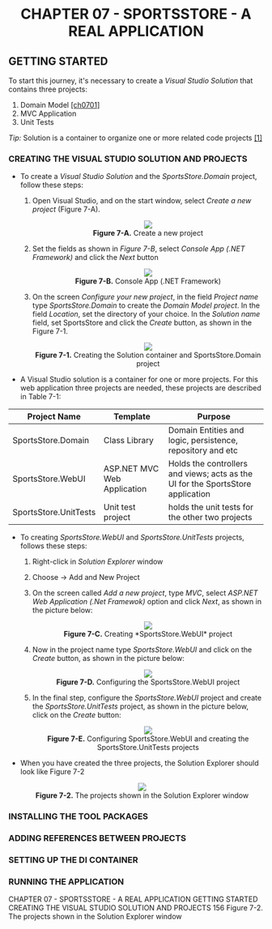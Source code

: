 <h1 align="center">
    CHAPTER 07 - SPORTSSTORE - A REAL APPLICATION
</h1>

## GETTING STARTED
To start this journey, it's necessary to create a *Visual Studio Solution* that contains three projects: 
1. Domain Model [[ch0701]](Issues/ch0701-domain-model.md)
2. MVC Application
3. Unit Tests  

*Tip:* Solution is a container to organize one or more related code projects [[1]](https://docs.microsoft.com/en-us/visualstudio/get-started/tutorial-projects-solutions?view=vs-2022)  

### CREATING THE VISUAL STUDIO SOLUTION AND PROJECTS
* To create a *Visual Studio Solution* and the *SportsStore.Domain* project, follow these steps:
    1. Open Visual Studio, and on the start window, select *Create a new project* (Figure 7-A).
        <p align="center">
            <img src="ch07-Pictures/Figure 7-A.png" /><br />
            <b>Figure 7-A.</b> Create a new project
        </p>  
    2. Set the fields as shown in *Figure 7-B*, select *Console App (.NET Framework)* and click the *Next* button
        <p align="center">
            <img src="ch07-Pictures/Figure 7-B.png" /><br />
            <b>Figure 7-B.</b> Console App (.NET Framework)
        </p>  
    3. On the screen *Configure your new project*, in the field *Project name* type *SportsStore.Domain* to create the *Domain Model project*. In the field *Location*, set the directory of your choice. In the *Solution name* field, set SportsStore and click the *Create* button, as shown in the Figure 7-1.
        <p align="center">
            <img src="ch07-Pictures/Figure 7-1.png" /><br />
            <b>Figure 7-1.</b> Creating the Solution container and SportsStore.Domain project
        </p>  

* A Visual Studio solution is a container for one or more projects. For this web application three projects are needed, these projects are described in Table 7-1:

**Project Name**|**Template**|**Purpose**
----------------|------------|------------
SportsStore.Domain|Class Library|Domain Entities and logic, persistence, repository and etc
SportsStore.WebUI|ASP.NET MVC Web Application|Holds the controllers and views; acts as the UI for the SportsStore application
SportsStore.UnitTests|Unit test project|holds the unit tests for the other two projects    

* To creating *SportsStore.WebUI* and *SportsStore.UnitTests* projects, follows these steps:
    1. Right-click in *Solution Explorer* window
    2. Choose -> Add and New Project
    3. On the screen called *Add a new project*, type *MVC*, select *ASP.NET Web Application (.Net Framewok)* option and click *Next*, as shown in the picture below:
        <p align="center">
            <img src="ch07-Pictures/Figure 7-C.png" /><br />
            <b>Figure 7-C.</b> Creating *SportsStore.WebUI* project
        </p>  

    4. Now in the project name type *SportsStore.WebUI* and click on the *Create* button, as shown in the picture below:
        <p align="center">
            <img src="ch07-Pictures/Figure 7-D.png" /><br />
            <b>Figure 7-D.</b> Configuring the SportsStore.WebUI project
        </p>  

    5. In the final step, configure the *SportsStore.WebUI* project and  create the *SportsStore.UnitTests* project, as shown in the picture below, click on the *Create* button: 
        <p align="center">
            <img src="ch07-Pictures/Figure 7-E.png" /><br />
            <b>Figure 7-E.</b> Configuring SportsStore.WebUI and creating the SportsStore.UnitTests projects
        </p>  

* When you have created the three projects, the Solution Explorer should look like Figure 7-2
    <p align="center">
        <img src="ch07-Pictures/Figure 7-2.png" /><br />
        <b>Figure 7-2.</b> The projects shown in the Solution Explorer window
    </p>  

### INSTALLING THE TOOL PACKAGES
### ADDING REFERENCES BETWEEN PROJECTS
### SETTING UP THE DI CONTAINER
### RUNNING THE APPLICATION

CHAPTER 07 - SPORTSSTORE - A REAL APPLICATION
    GETTING STARTED
        CREATING THE VISUAL STUDIO SOLUTION AND PROJECTS 156
            Figure 7-2. The projects shown in the Solution Explorer window
